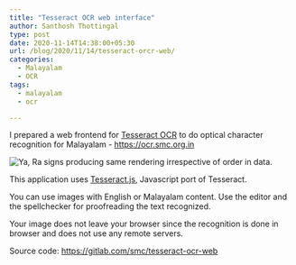 ```yaml
---
title: "Tesseract OCR web interface"
author: Santhosh Thottingal
type: post
date: 2020-11-14T14:38:00+05:30
url: /blog/2020/11/14/tesseract-orcr-web/
categories:
  - Malayalam
  - OCR
tags:
  - malayalam
  - ocr

---
```


I prepared a web frontend for [Tesseract OCR](https://github.com/tesseract-ocr/tesseract) to do optical character recognition for Malayalam - https://ocr.smc.org.in

![[Ya, Ra signs producing same rendering irrespective of order in data.](https://ocr.smc.org.in)](/wp-content/uploads/2020/11/ocr.smc.org.in.png)

This application uses [Tesseract.js](https://tesseract.projectnaptha.com/), Javascript port of Tesseract.

You can use images with English or Malayalam content. Use the editor and the spellchecker for proofreading the text recognized.

Your image does not leave your browser since the recognition is done in browser and does not use any remote servers.

Source code: https://gitlab.com/smc/tesseract-ocr-web
